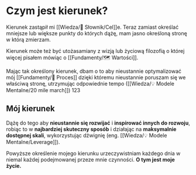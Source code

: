 # Czym jest kierunek?
Kierunek zastąpił mi [[Wiedza/📑 Słownik/Cel]]e. Teraz zamiast określać mniejsze lub większe punkty do których dążę, mam jasno określoną stronę w którą zmierzam.

Kierunek może też być utożasamiany z wizją lub życiową filozofią o której więcej pisałem mówiąc o [[Fundamenty/🗺️ Wartości]]. 

Mając tak określony kierunek, dbam o to aby nieustannie optymalizować mój [[Fundamenty/💫 Proces]] dzięki któremu nieustannie poruszam się we właściwą stronę, utrzymując odpowiednie tempo ([[Wiedza/💡 Modele Mentalne/20 mile march]])
123
## Mój kierunek
Dążę do tego aby **nieustannie się rozwijać** i **inspirować innych do rozwoju**, robiąc to w **najbardziej skuteczny sposób** i działając na **maksymalnie dostępnej skali**, wykorzystując dźwignię (eng. [[Wiedza/💡 Modele Mentalne/Leverage]]).

Powyższe określenie mojego kierunku urzeczywistniam każdego dnia w niemal każdej podejmowanej przeze mnie czynności. **O tym jest moje życie.**
